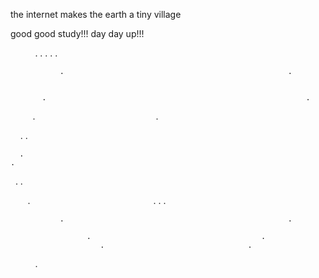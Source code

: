 

the internet makes the earth a tiny village

good good study!!!   day day up!!!

                                        .
                           .                          .
                     .                                      .
                   
               .                                                  .
                 
                 
           .                                                          .
          .                                                            .
      
           
           
       .                                                                  .
          
           
      .                                                                    .
                                                                         
                                                                         
                                                                      
       .                                                                  .
                                                           
                                                    
          .                                                            .
           .                                                          .
              
              
               .                                                  .
                   
                     .                                      .
                        .                                .                         
                                        .              
